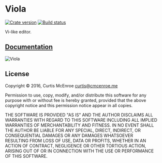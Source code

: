 # Viola

[![Crate version][crate-badge]][crate]
[![Build status][travis-badge]][travis]

[crate]: https://crates.io/crates/viola
[travis]: https://travis-ci.org/programble/viola
[crate-badge]: https://img.shields.io/crates/v/viola.svg
[travis-badge]: https://img.shields.io/travis/programble/viola/master.svg

Vi-like editor.

## [Documentation][docs]

[docs]: https://cmcenroe.me/viola/viola

![Viola](http://i.imgur.com/uBwWw9c.png)

## License

Copyright © 2016, Curtis McEnroe <curtis@cmcenroe.me>

Permission to use, copy, modify, and/or distribute this software for any
purpose with or without fee is hereby granted, provided that the above
copyright notice and this permission notice appear in all copies.

THE SOFTWARE IS PROVIDED "AS IS" AND THE AUTHOR DISCLAIMS ALL WARRANTIES
WITH REGARD TO THIS SOFTWARE INCLUDING ALL IMPLIED WARRANTIES OF
MERCHANTABILITY AND FITNESS. IN NO EVENT SHALL THE AUTHOR BE LIABLE FOR
ANY SPECIAL, DIRECT, INDIRECT, OR CONSEQUENTIAL DAMAGES OR ANY DAMAGES
WHATSOEVER RESULTING FROM LOSS OF USE, DATA OR PROFITS, WHETHER IN AN
ACTION OF CONTRACT, NEGLIGENCE OR OTHER TORTIOUS ACTION, ARISING OUT OF
OR IN CONNECTION WITH THE USE OR PERFORMANCE OF THIS SOFTWARE.
